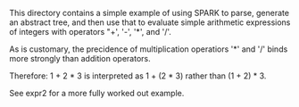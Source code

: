 This directory contains a simple example of using SPARK to parse,
generate an abstract tree, and then use that to evaluate simple arithmetic
expressions of integers with operators "+', '-', '*', and '/'.

As is customary, the precidence of multiplication operatiors '*' and
'/' binds more strongly than addition operators.

Therefore:
   1 + 2 * 3
is interpreted as 1 + (2 * 3) rather than
   (1 + 2) * 3.

See expr2 for a more fully worked out example.
